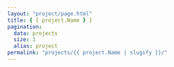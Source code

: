 ```yaml
---
layout: "project/page.html"
title: { { project.Name } }
pagination:
  data: projects
  size: 1
  alias: project
permalink: "projects/{{ project.Name | slugify }}/"
---
```


<!-- @format -->
